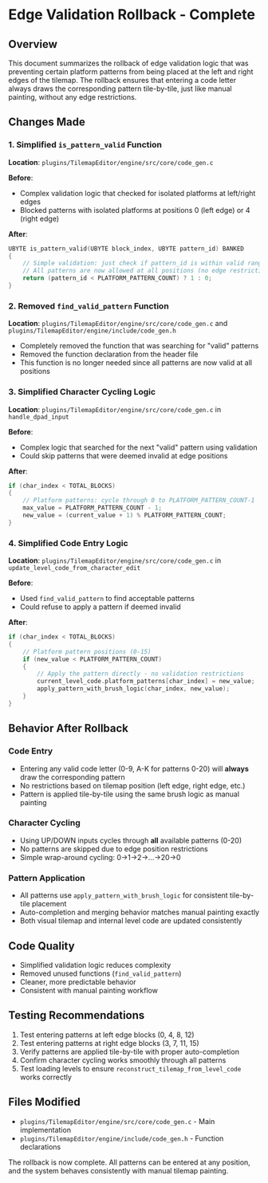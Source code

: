 # Edge Validation Rollback - Complete

## Overview

This document summarizes the rollback of edge validation logic that was preventing certain platform patterns from being placed at the left and right edges of the tilemap. The rollback ensures that entering a code letter always draws the corresponding pattern tile-by-tile, just like manual painting, without any edge restrictions.

## Changes Made

### 1. Simplified `is_pattern_valid` Function

**Location**: `plugins/TilemapEditor/engine/src/core/code_gen.c`

**Before**:

- Complex validation logic that checked for isolated platforms at left/right edges
- Blocked patterns with isolated platforms at positions 0 (left edge) or 4 (right edge)

**After**:

```c
UBYTE is_pattern_valid(UBYTE block_index, UBYTE pattern_id) BANKED
{
    // Simple validation: just check if pattern_id is within valid range
    // All patterns are now allowed at all positions (no edge restrictions)
    return (pattern_id < PLATFORM_PATTERN_COUNT) ? 1 : 0;
}
```

### 2. Removed `find_valid_pattern` Function

**Location**: `plugins/TilemapEditor/engine/src/core/code_gen.c` and `plugins/TilemapEditor/engine/include/code_gen.h`

- Completely removed the function that was searching for "valid" patterns
- Removed the function declaration from the header file
- This function is no longer needed since all patterns are now valid at all positions

### 3. Simplified Character Cycling Logic

**Location**: `plugins/TilemapEditor/engine/src/core/code_gen.c` in `handle_dpad_input`

**Before**:

- Complex logic that searched for the next "valid" pattern using validation
- Could skip patterns that were deemed invalid at edge positions

**After**:

```c
if (char_index < TOTAL_BLOCKS)
{
    // Platform patterns: cycle through 0 to PLATFORM_PATTERN_COUNT-1
    max_value = PLATFORM_PATTERN_COUNT - 1;
    new_value = (current_value + 1) % PLATFORM_PATTERN_COUNT;
}
```

### 4. Simplified Code Entry Logic

**Location**: `plugins/TilemapEditor/engine/src/core/code_gen.c` in `update_level_code_from_character_edit`

**Before**:

- Used `find_valid_pattern` to find acceptable patterns
- Could refuse to apply a pattern if deemed invalid

**After**:

```c
if (char_index < TOTAL_BLOCKS)
{
    // Platform pattern positions (0-15)
    if (new_value < PLATFORM_PATTERN_COUNT)
    {
        // Apply the pattern directly - no validation restrictions
        current_level_code.platform_patterns[char_index] = new_value;
        apply_pattern_with_brush_logic(char_index, new_value);
    }
}
```

## Behavior After Rollback

### Code Entry

- Entering any valid code letter (0-9, A-K for patterns 0-20) will **always** draw the corresponding pattern
- No restrictions based on tilemap position (left edge, right edge, etc.)
- Pattern is applied tile-by-tile using the same brush logic as manual painting

### Character Cycling

- Using UP/DOWN inputs cycles through **all** available patterns (0-20)
- No patterns are skipped due to edge position restrictions
- Simple wrap-around cycling: 0→1→2→...→20→0

### Pattern Application

- All patterns use `apply_pattern_with_brush_logic` for consistent tile-by-tile placement
- Auto-completion and merging behavior matches manual painting exactly
- Both visual tilemap and internal level code are updated consistently

## Code Quality

- Simplified validation logic reduces complexity
- Removed unused functions (`find_valid_pattern`)
- Cleaner, more predictable behavior
- Consistent with manual painting workflow

## Testing Recommendations

1. Test entering patterns at left edge blocks (0, 4, 8, 12)
2. Test entering patterns at right edge blocks (3, 7, 11, 15)
3. Verify patterns are applied tile-by-tile with proper auto-completion
4. Confirm character cycling works smoothly through all patterns
5. Test loading levels to ensure `reconstruct_tilemap_from_level_code` works correctly

## Files Modified

- `plugins/TilemapEditor/engine/src/core/code_gen.c` - Main implementation
- `plugins/TilemapEditor/engine/include/code_gen.h` - Function declarations

The rollback is now complete. All patterns can be entered at any position, and the system behaves consistently with manual tilemap painting.

